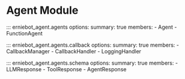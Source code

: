 
# Agent Module


::: erniebot_agent.agents
    options:
        summary: true
        members:
        - Agent
        - FunctionAgent

::: erniebot_agent.agents.callback
    options:
        summary: true
        members:
        - CallbackManager
        - CallbackHandler
        - LoggingHandler

::: erniebot_agent.agents.schema
    options:
        summary: true
        members:
        - LLMResponse
        - ToolResponse
        - AgentResponse
